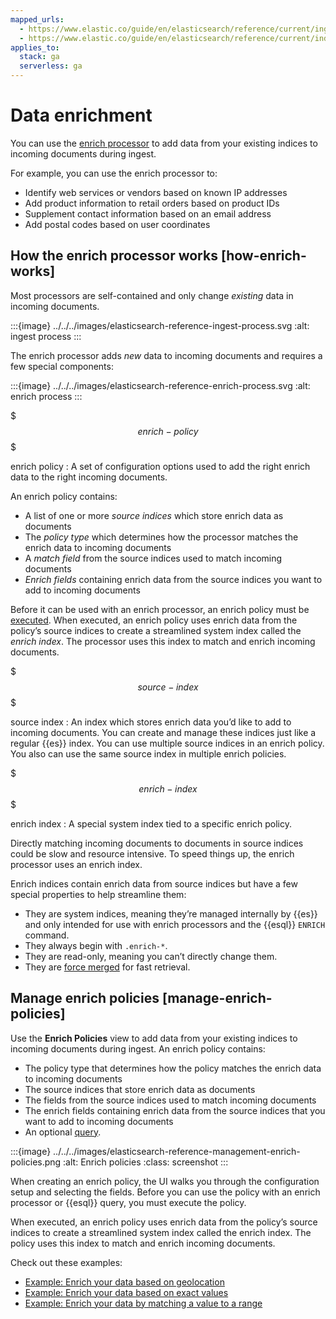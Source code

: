 ```yaml
---
mapped_urls:
  - https://www.elastic.co/guide/en/elasticsearch/reference/current/ingest-enriching-data.html
  - https://www.elastic.co/guide/en/elasticsearch/reference/current/index-mgmt.html#manage-enrich-policies
applies_to:
  stack: ga
  serverless: ga
---
```


# Data enrichment

You can use the [enrich processor](elasticsearch://reference/ingestion-tools/enrich-processor/enrich-processor.md) to add data from your existing indices to incoming documents during ingest.

For example, you can use the enrich processor to:

* Identify web services or vendors based on known IP addresses
* Add product information to retail orders based on product IDs
* Supplement contact information based on an email address
* Add postal codes based on user coordinates


## How the enrich processor works [how-enrich-works]

Most processors are self-contained and only change *existing* data in incoming documents.

:::{image} ../../../images/elasticsearch-reference-ingest-process.svg
:alt: ingest process
:::

The enrich processor adds *new* data to incoming documents and requires a few special components:

:::{image} ../../../images/elasticsearch-reference-enrich-process.svg
:alt: enrich process
:::

$$$enrich-policy$$$

enrich policy
:   A set of configuration options used to add the right enrich data to the right incoming documents.

An enrich policy contains:

* A list of one or more *source indices* which store enrich data as documents
* The *policy type* which determines how the processor matches the enrich data to incoming documents
* A *match field* from the source indices used to match incoming documents
* *Enrich fields* containing enrich data from the source indices you want to add to incoming documents

Before it can be used with an enrich processor, an enrich policy must be [executed](https://www.elastic.co/docs/api/doc/elasticsearch/operation/operation-enrich-execute-policy). When executed, an enrich policy uses enrich data from the policy’s source indices to create a streamlined system index called the *enrich index*. The processor uses this index to match and enrich incoming documents.


$$$source-index$$$

source index
:   An index which stores enrich data you’d like to add to incoming documents. You can create and manage these indices just like a regular {{es}} index. You can use multiple source indices in an enrich policy. You also can use the same source index in multiple enrich policies.

$$$enrich-index$$$

enrich index
:   A special system index tied to a specific enrich policy.

Directly matching incoming documents to documents in source indices could be slow and resource intensive. To speed things up, the enrich processor uses an enrich index.

Enrich indices contain enrich data from source indices but have a few special properties to help streamline them:

* They are system indices, meaning they’re managed internally by {{es}} and only intended for use with enrich processors and the {{esql}} `ENRICH` command.
* They always begin with `.enrich-*`.
* They are read-only, meaning you can’t directly change them.
* They are [force merged](https://www.elastic.co/docs/api/doc/elasticsearch/operation/operation-indices-forcemerge) for fast retrieval.

## Manage enrich policies [manage-enrich-policies]

Use the **Enrich Policies** view to add data from your existing indices to incoming documents during ingest. An enrich policy contains:

* The policy type that determines how the policy matches the enrich data to incoming documents
* The source indices that store enrich data as documents
* The fields from the source indices used to match incoming documents
* The enrich fields containing enrich data from the source indices that you want to add to incoming documents
* An optional [query](elasticsearch://reference/query-languages/query-dsl-match-all-query.md).

:::{image} ../../../images/elasticsearch-reference-management-enrich-policies.png
:alt: Enrich policies
:class: screenshot
:::

When creating an enrich policy, the UI walks you through the configuration setup and selecting the fields. Before you can use the policy with an enrich processor or {{esql}} query, you must execute the policy.

When executed, an enrich policy uses enrich data from the policy’s source indices to create a streamlined system index called the enrich index. The policy uses this index to match and enrich incoming documents.

Check out these examples:

* [Example: Enrich your data based on geolocation](/manage-data/ingest/transform-enrich/example-enrich-data-based-on-geolocation.md)
* [Example: Enrich your data based on exact values](/manage-data/ingest/transform-enrich/example-enrich-data-based-on-exact-values.md)
* [Example: Enrich your data by matching a value to a range](/manage-data/ingest/transform-enrich/example-enrich-data-by-matching-value-to-range.md)
